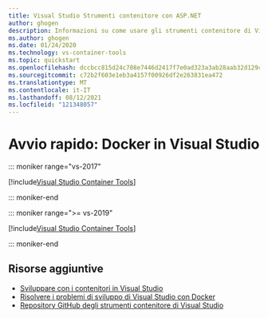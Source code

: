 ```yaml
---
title: Visual Studio Strumenti contenitore con ASP.NET
author: ghogen
description: Informazioni su come usare gli strumenti contenitore di Visual Studio e Docker per Windows
ms.author: ghogen
ms.date: 01/24/2020
ms.technology: vs-container-tools
ms.topic: quickstart
ms.openlocfilehash: dccbcc815d24c708e7446d2417f7e0ad323a3ab28aab32d129c0e23b5968e7bf
ms.sourcegitcommit: c72b2f603e1eb3a4157f00926df2e263831ea472
ms.translationtype: MT
ms.contentlocale: it-IT
ms.lasthandoff: 08/12/2021
ms.locfileid: "121348057"
---
```

# <a name="quickstart-docker-in-visual-studio"></a>Avvio rapido: Docker in Visual Studio

::: moniker range="vs-2017"

[!include[Visual Studio Container Tools](includes/vs-2017/container-tools.md)]

::: moniker-end

::: moniker range=">= vs-2019"

[!include[Visual Studio Container Tools](includes/vs-2019/container-tools.md)]

::: moniker-end

## <a name="additional-resources"></a>Risorse aggiuntive

* [Sviluppare con i contenitori in Visual Studio](./index.yml)
* [Risolvere i problemi di sviluppo di Visual Studio con Docker](troubleshooting-docker-errors.md)
* [Repository GitHub degli strumenti contenitore di Visual Studio](https://github.com/Microsoft/DockerTools)